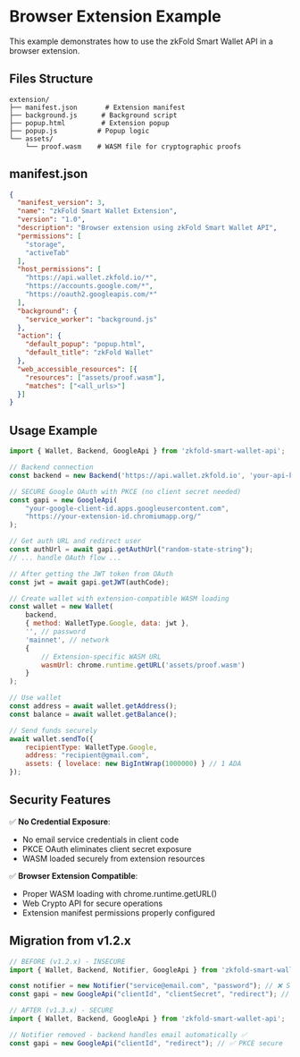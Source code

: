 # Browser Extension Example

This example demonstrates how to use the zkFold Smart Wallet API in a browser extension.

## Files Structure

```
extension/
├── manifest.json       # Extension manifest
├── background.js      # Background script
├── popup.html         # Extension popup
├── popup.js          # Popup logic
└── assets/
    └── proof.wasm    # WASM file for cryptographic proofs
```

## manifest.json

```json
{
  "manifest_version": 3,
  "name": "zkFold Smart Wallet Extension",
  "version": "1.0",
  "description": "Browser extension using zkFold Smart Wallet API",
  "permissions": [
    "storage",
    "activeTab"
  ],
  "host_permissions": [
    "https://api.wallet.zkfold.io/*",
    "https://accounts.google.com/*",
    "https://oauth2.googleapis.com/*"
  ],
  "background": {
    "service_worker": "background.js"
  },
  "action": {
    "default_popup": "popup.html",
    "default_title": "zkFold Wallet"
  },
  "web_accessible_resources": [{
    "resources": ["assets/proof.wasm"],
    "matches": ["<all_urls>"]
  }]
}
```

## Usage Example

```javascript
import { Wallet, Backend, GoogleApi } from 'zkfold-smart-wallet-api';

// Backend connection
const backend = new Backend('https://api.wallet.zkfold.io', 'your-api-key');

// SECURE Google OAuth with PKCE (no client secret needed)
const gapi = new GoogleApi(
    "your-google-client-id.apps.googleusercontent.com", 
    "https://your-extension-id.chromiumapp.org/"
);

// Get auth URL and redirect user
const authUrl = await gapi.getAuthUrl("random-state-string");
// ... handle OAuth flow ...

// After getting the JWT token from OAuth
const jwt = await gapi.getJWT(authCode);

// Create wallet with extension-compatible WASM loading
const wallet = new Wallet(
    backend, 
    { method: WalletType.Google, data: jwt },
    '', // password
    'mainnet', // network
    { 
        // Extension-specific WASM URL
        wasmUrl: chrome.runtime.getURL('assets/proof.wasm') 
    }
);

// Use wallet
const address = await wallet.getAddress();
const balance = await wallet.getBalance();

// Send funds securely
await wallet.sendTo({
    recipientType: WalletType.Google,
    address: "recipient@gmail.com", 
    assets: { lovelace: new BigIntWrap(1000000) } // 1 ADA
});
```

## Security Features

✅ **No Credential Exposure**: 
- No email service credentials in client code
- PKCE OAuth eliminates client secret exposure
- WASM loaded securely from extension resources

✅ **Browser Extension Compatible**:
- Proper WASM loading with chrome.runtime.getURL()
- Web Crypto API for secure operations
- Extension manifest permissions properly configured

## Migration from v1.2.x

```javascript
// BEFORE (v1.2.x) - INSECURE
import { Wallet, Backend, Notifier, GoogleApi } from 'zkfold-smart-wallet-api';

const notifier = new Notifier("service@email.com", "password"); // ❌ Security risk
const gapi = new GoogleApi("clientId", "clientSecret", "redirect"); // ❌ Secret exposed

// AFTER (v1.3.x) - SECURE  
import { Wallet, Backend, GoogleApi } from 'zkfold-smart-wallet-api';

// Notifier removed - backend handles email automatically ✅
const gapi = new GoogleApi("clientId", "redirect"); // ✅ PKCE secure
```